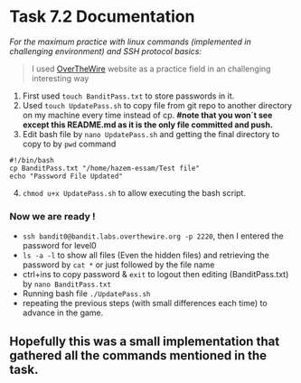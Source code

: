 # Task 7.2 Documentation
*For the maximum practice with linux commands (implemented in challenging environment) and SSH protocol basics:*
> I used [OverTheWire](https://overthewire.org/wargames/bandit/) website as a practice field in an challenging interesting way

1. First used `touch BanditPass.txt`  to store passwords in it.
2. Used `touch UpdatePass.sh` to copy file from git repo to another directory on my machine every time instead of cp.
**#note that you won´t see except this README.md as it is the only file committed and push.**
3. Edit bash file by `nano UpdatePass.sh` and getting the final directory to copy to by `pwd` command
```
#!/bin/bash
cp BanditPass.txt "/home/hazem-essam/Test file" 
echo "Password File Updated" 
```
4. `chmod u+x UpdatePass.sh` to allow executing the bash script.

### Now we are ready !
- `ssh bandit0@bandit.labs.overthewire.org -p 2220`, then I entered the password for level0
- `ls -a -l` to show all files (Even the hidden files) and retrieving the password by `cat *` or just followed by the file name
- ctrl+ins to copy password & `exit` to logout then editing (BanditPass.txt) by `nano BanditPass.txt`
- Running bash file `./UpdatePass.sh`
- repeating the previous steps (with small differences each time) to advance in the game.

## Hopefully this was a small implementation that gathered all the commands mentioned in the task.
